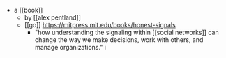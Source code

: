 - a [[book]]
	- by [[alex pentland]]
	- [[go]] https://mitpress.mit.edu/books/honest-signals
		- "how understanding the signaling within [[social networks]] can change the way we make decisions, work with others, and manage organizations."
	i